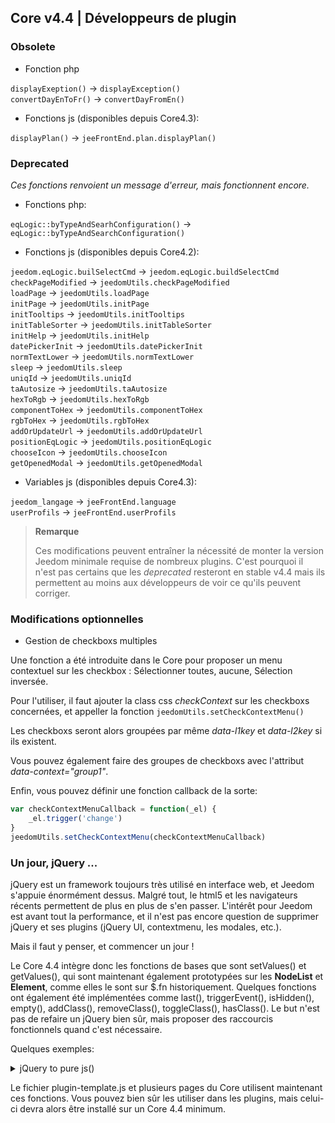 ## Core v4.4 | Développeurs de plugin

### Obsolete

- Fonction php

`displayExeption()` -> `displayException()`  
`convertDayEnToFr()` -> `convertDayFromEn()`

- Fonctions js (disponibles depuis Core4.3):

`displayPlan()` -> `jeeFrontEnd.plan.displayPlan()`

### Deprecated

*Ces fonctions renvoient un message d'erreur, mais fonctionnent encore.*

- Fonctions php:

`eqLogic::byTypeAndSearhConfiguration()` -> `eqLogic::byTypeAndSearchConfiguration()`  

- Fonctions js (disponibles depuis Core4.2):

`jeedom.eqLogic.builSelectCmd` -> `jeedom.eqLogic.buildSelectCmd`  
`checkPageModified` -> `jeedomUtils.checkPageModified`  
`loadPage` -> `jeedomUtils.loadPage`  
`initPage` -> `jeedomUtils.initPage`  
`initTooltips` -> `jeedomUtils.initTooltips`  
`initTableSorter` -> `jeedomUtils.initTableSorter`  
`initHelp` -> `jeedomUtils.initHelp`  
`datePickerInit` -> `jeedomUtils.datePickerInit`  
`normTextLower` -> `jeedomUtils.normTextLower`  
`sleep` -> `jeedomUtils.sleep`  
`uniqId` -> `jeedomUtils.uniqId`  
`taAutosize` -> `jeedomUtils.taAutosize`  
`hexToRgb` -> `jeedomUtils.hexToRgb`  
`componentToHex` -> `jeedomUtils.componentToHex`  
`rgbToHex` -> `jeedomUtils.rgbToHex`  
`addOrUpdateUrl` -> `jeedomUtils.addOrUpdateUrl`  
`positionEqLogic` -> `jeedomUtils.positionEqLogic`  
`chooseIcon` -> `jeedomUtils.chooseIcon`  
`getOpenedModal` -> `jeedomUtils.getOpenedModal`  

- Variables js (disponibles depuis Core4.3):

`jeedom_langage` -> `jeeFrontEnd.language`  
`userProfils` -> `jeeFrontEnd.userProfils`

> **Remarque**
>
> Ces modifications peuvent entraîner la nécessité de monter la version Jeedom minimale requise de nombreux plugins. C'est pourquoi il n'est pas certains que les *deprecated* resteront en stable v4.4 mais ils permettent au moins aux développeurs de voir ce qu'ils peuvent corriger.

### Modifications optionnelles

- Gestion de checkboxs multiples

Une fonction a été introduite dans le Core pour proposer un menu contextuel sur les checkbox : Sélectionner toutes, aucune, Sélection inversée.

Pour l'utiliser, il faut ajouter la class css *checkContext* sur les checkboxs concernées, et appeller la fonction ``jeedomUtils.setCheckContextMenu()``

Les checkboxs seront alors groupées par même *data-l1key* et *data-l2key* si ils existent.

Vous pouvez également faire des groupes de checkboxs avec l'attribut *data-context="group1"*.

Enfin, vous pouvez définir une fonction callback de la sorte:

````js
var checkContextMenuCallback = function(_el) {
    _el.trigger('change')
}
jeedomUtils.setCheckContextMenu(checkContextMenuCallback)
````

### Un jour, jQuery ...

jQuery est un framework toujours très utilisé en interface web, et Jeedom s'appuie énormément dessus. Malgré tout, le html5 et les navigateurs récents permettent de plus en plus de s'en passer. L'intérêt pour Jeedom est avant tout la performance, et il n'est pas encore question de supprimer jQuery et ses plugins (jQuery UI, contextmenu, les modales, etc.).

Mais il faut y penser, et commencer un jour !

Le Core 4.4 intègre donc les fonctions de bases que sont setValues() et getValues(), qui sont maintenant également prototypées sur les **NodeList** et **Element**, comme elles le sont sur $.fn historiquement. Quelques fonctions ont également été implémentées comme last(), triggerEvent(), isHidden(), empty(), addClass(),  removeClass(), toggleClass(), hasClass(). Le but n'est pas de refaire un jQuery bien sûr, mais proposer des raccourcis fonctionnels quand c'est nécessaire.

Quelques exemples:

<details>

  <summary markdown="span">jQuery to pure js()</summary>

    ~~~ js
    {% raw %}
    $('#table_objectSummary tbody').append(tr)
    $('#table_objectSummary tbody tr').last().setValues(_summary, '.objectSummaryAttr')

    //Devient:
    document.querySelector('#table_objectSummary tbody').insertAdjacentHTML('beforeend', tr)
    document.querySelectorAll('#table_objectSummary tbody tr').last().setValues(_summary, '.objectSummaryAttr')

    //Ou:
    var eqId = $('.eqLogicAttr[data-l1key=id]').value()
    var config = $('#config').getValues('.configKey')[0]
    var expression = $(this).closest('.actionOnMessage').getValues('.expressionAttr')

    //Devient:
    var eqId = document.querySelector('.eqLogicAttr[data-l1key="id"]').jeeValue()
    var config = document.getElementById('config').getValues('.configKey')[0]
    var expression = this.closest('.actionOnMessage').getValues('.expressionAttr')
    {% endraw %}
    ~~~

</details>

Le fichier plugin-template.js et plusieurs pages du Core utilisent maintenant ces fonctions. Vous pouvez bien sûr les utiliser dans les plugins, mais celui-ci devra alors être installé sur un Core 4.4 minimum.